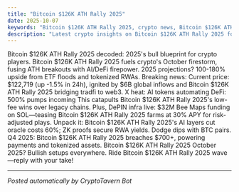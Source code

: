 ```yaml
---
title: "Bitcoin $126K ATH Rally 2025"
date: 2025-10-07
keywords: "Bitcoin $126K ATH Rally 2025, crypto news, Bitcoin $126K ATH Rally 2025 2025, AI trends"
description: "Latest crypto insights on Bitcoin $126K ATH Rally 2025 for 2025"
---
```

<!-- Google tag (gtag.js) -->
<script async src="https://www.googletagmanager.com/gtag/js?id=G-DM704YJT90"></script>
<script>
  window.dataLayer = window.dataLayer || [];
  function gtag(){dataLayer.push(arguments);}
  gtag('js', new Date());
  gtag('config', 'G-DM704YJT90');
</script>

Bitcoin $126K ATH Rally 2025 decoded: 2025's bull blueprint for crypto players. Bitcoin $126K ATH Rally 2025 fuels crypto's October firestorm, fusing ATH breakouts with AI/DeFi firepower. 2025 projections? 100-180% upside from ETF floods and tokenized RWAs. Breaking news: Current price: $122,719 (up -1.5% in 24h), ignited by $6B global inflows and Bitcoin $126K ATH Rally 2025 bridging tradfi to web3. X heat: AI tokens automating DeFi: 500% pumps incoming This catapults Bitcoin $126K ATH Rally 2025's low-fee wins over legacy chains. Plus, DePIN infra live: $32M Bee Maps funding on SOL—teasing Bitcoin $126K ATH Rally 2025 farms at 30% APY for risk-adjusted plays. Unpack it: Bitcoin $126K ATH Rally 2025's AI layers cut oracle costs 60%; ZK proofs secure RWA yields. Dodge dips with BTC pairs. Q4 2025: Bitcoin $126K ATH Rally 2025 breaches $700+, powering payments and tokenized assets. Bitcoin $126K ATH Rally 2025 October 2025? Bullish setups everywhere. Ride Bitcoin $126K ATH Rally 2025 wave—reply with your take!

<ins class="adsense" data-ad-client="ca-pub-YOUR_ADSENSE_ID" data-ad-slot="YOUR_AD_SLOT" data-ad-format="auto" style="display:block"></ins>
<script>(adsbygoogle = window.adsbygoogle || []).push({});</script>

---
*Posted automatically by CryptoTavern Bot*
